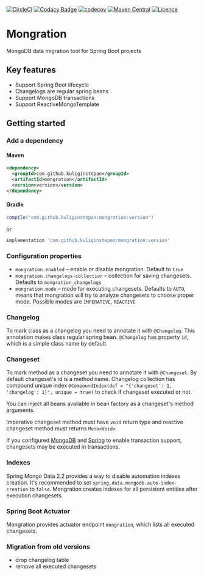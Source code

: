 [![CircleCI](https://circleci.com/gh/KuliginStepan/mongration/tree/master.svg?style=shield)](https://circleci.com/gh/KuliginStepan/mongration/tree/master)
[![Codacy Badge](https://api.codacy.com/project/badge/Grade/ffcf51506af84115ae91ab54cb437f08)](https://www.codacy.com/app/KuliginStepan/mongration?utm_source=github.com&amp;utm_medium=referral&amp;utm_content=KuliginStepan/mongration&amp;utm_campaign=Badge_Grade)
[![codecov](https://codecov.io/gh/KuliginStepan/mongration/branch/master/graph/badge.svg)](https://codecov.io/gh/KuliginStepan/mongration)
[![Maven Central](https://img.shields.io/maven-central/v/com.github.kuliginstepan/mongration.svg?label=Maven%20Central)](https://search.maven.org/search?q=g:%22com.github.kuliginstepan%22%20AND%20a:%22mongration%22)
[![Licence](https://img.shields.io/hexpm/l/plug.svg)](https://github.com/kuliginstepan/mongration/blob/master/LICENSE)

# Mongration
MongoDB data migration tool for Spring Boot projects

## Key features
*   Support Spring Boot lifecycle
*   Changelogs are regular spring beans
*   Support MongoDB transactions
*   Support ReactiveMongoTemplate

## Getting started
### Add a dependency
#### Maven
```xml
<dependency>
  <groupId>com.github.kuliginstepan</groupId>
  <artifactId>mongration</artifactId>
  <version>version</version>
</dependency>
```
#### Gradle
```groovy
compile("com.github.kuliginstepan:mongration:version")
```
or 
```groovy
implementation 'com.github.kuliginstepan:mongration:version'
```

### Configuration properties
*   `mongration.enabled` – enable or disable mongration. Default to `true`
*   `mongration.changelogs-collection` – collection for saving changesets. Defaults to `mongration_changelogs`
*   `mongration.mode` – mode for executing changesets. Defaults to `AUTO`, means that mongration will try to analyze 
changesets to choose proper mode. Possible modes are `IMPERATIVE`, `REACTIVE`

### Changelog
To mark class as a changelog you need to annotate it with `@Changelog`. This annotation makes class regular spring bean.
`@Changelog` has property `id`, which is a simple class name by default.

### Changeset
To mark method as a changeset you need to annotate it with `@Changeset`. By default changeset's id is a method name.
Changelog collection has compound unique index `@CompoundIndex(def = "{'changeset': 1, 'changelog': 1}", unique = true)` 
to check if changeset executed or not.

You can inject all beans available in bean factory as a changeset's method arguments.

Imperative changeset method must have `void` return type and reactive changeset method must returns `Mono<Void>`.

If you configured [MongoDB](https://docs.mongodb.com/manual/tutorial/deploy-replica-set/) and 
[Spring](https://docs.spring.io/spring-data/mongodb/docs/current/reference/html/#mongo.transactions) to enable 
transaction support, changesets may be executed in transactions. 

### Indexes
Spring Mongo Data 2.2 provides a way to disable automation indexes creation. It's recommended to set `spring.data.mongodb.auto-index-creation` to `false`. Mongration creates indexes for all persistent entities after execution changesets.

### Spring Boot Actuator
Mongration provides actuator endpoint `mongration`, which lists all executed changesets.

### Migration from old versions
*   drop changelog table
*   remove all executed changesets

